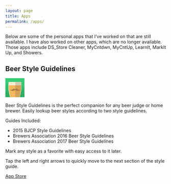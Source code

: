 ```yaml
---
layout: page
title: Apps
permalink: /apps/
---
```


Below are some of the personal apps that I’ve worked on that are still available. I have also worked on other apps, which are no longer available. Those apps include DS_Store Cleaner, MyCntdwn, MyCntUp, LearnIt, MarkIt Up, and Showers.


## Beer Style Guidelines

![Beer Styles App Icon](/public/app_icons/beer_styles.png)

Beer Style Guidelines is the perfect companion for any beer judge or home brewer. Easily lookup beer styles according to two style guidelines. 

Guides Included:
- 2015 BJCP Style Guidelines
- Brewers Association 2016 Beer Style Guidelines
- Brewers Association 2017 Beer Style Guidelines

Mark any style as a favorite with easy access to it later. 

Tap the left and right arrows to quickly move to the next section of the style guide.


[App Store](https://itunes.apple.com/us/app/beer-styles-bjcp-2015/id998139111?ls=1&mt=8)
